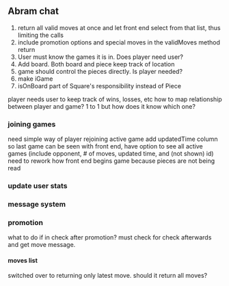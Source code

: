 
## Abram chat
1. return all valid moves at once and let front end select from that list, thus limiting the calls
2. include promotion options and special moves in the validMoves method return
3. User must know the games it is in. Does player need user? 
4. Add board. Both board and piece keep track of location
5. game should control the pieces directly. Is player needed?
6. make iGame
7. isOnBoard part of Square's responsibility instead of Piece

player needs user to keep track of wins, losses, etc
how to map relationship between player and game? 1 to 1 but how does it know which one?

### joining games
need simple way of player rejoining active game
add updatedTime column so last game can be seen
with front end, have option to see all active games (include opponent, # of moves, updated time, and (not shown) id)
need to rework how front end begins game because pieces are not being read

[//]: # (### simplicity vs pojo)

[//]: # (should Piece implement its own business logic?)
[//]: # ()
[//]: # (### move logic)

[//]: # (should I first move and then check if moved-or-defeated check? and then move back)


[//]: # (### stalemate)

[//]: # (have method to request draw. upon request, check if stalemate. if not, then ask 2nd player if it accepts)

[//]: # (use ifDidCheckMate plus all other pieces have empty legalMoves)

[//]: # ()
[//]: # (### use DTOs)

[//]: # (could use it for piece logic- squares, friends, foes - and simplify Knight at least)

[//]: # ()
[//]: # ()
[//]: # (### game over response)

[//]: # (should it have its own POJO? should have separate POJO for draw request?)



### update user stats
### message system



### promotion
what to do if in check after promotion?
must check for check afterwards and get move message.

#### moves list
switched over to returning only latest move. should it return all moves?